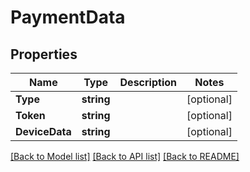 # PaymentData

## Properties

Name | Type | Description | Notes
------------ | ------------- | ------------- | -------------
**Type** | **string** |  | [optional] 
**Token** | **string** |  | [optional] 
**DeviceData** | **string** |  | [optional] 

[[Back to Model list]](../README.md#documentation-for-models) [[Back to API list]](../README.md#documentation-for-api-endpoints) [[Back to README]](../README.md)


